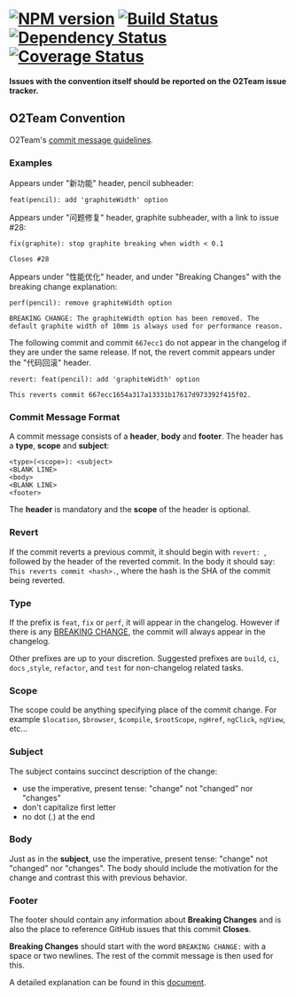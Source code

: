 # [![NPM version][npm-image]][npm-url] [![Build Status][travis-image]][travis-url] [![Dependency Status][daviddm-image]][daviddm-url] [![Coverage Status][coveralls-image]][coveralls-url]

**Issues with the convention itself should be reported on the O2Team issue tracker.**

## O2Team Convention

O2Team's [commit message guidelines](https://github.com/O2Team/O2Team/blob/master/CONTRIBUTING.md#commit).

### Examples

Appears under "新功能" header, pencil subheader:

```
feat(pencil): add 'graphiteWidth' option
```

Appears under "问题修复" header, graphite subheader, with a link to issue #28:

```
fix(graphite): stop graphite breaking when width < 0.1

Closes #28
```

Appears under "性能优化" header, and under "Breaking Changes" with the breaking change explanation:

```
perf(pencil): remove graphiteWidth option

BREAKING CHANGE: The graphiteWidth option has been removed. The default graphite width of 10mm is always used for performance reason.
```

The following commit and commit `667ecc1` do not appear in the changelog if they are under the same release. If not, the revert commit appears under the "代码回滚" header.

```
revert: feat(pencil): add 'graphiteWidth' option

This reverts commit 667ecc1654a317a13331b17617d973392f415f02.
```

### Commit Message Format

A commit message consists of a **header**, **body** and **footer**.  The header has a **type**, **scope** and **subject**:

```
<type>(<scope>): <subject>
<BLANK LINE>
<body>
<BLANK LINE>
<footer>
```

The **header** is mandatory and the **scope** of the header is optional.

### Revert

If the commit reverts a previous commit, it should begin with `revert: `, followed by the header of the reverted commit. In the body it should say: `This reverts commit <hash>.`, where the hash is the SHA of the commit being reverted.

### Type

If the prefix is `feat`, `fix` or `perf`, it will appear in the changelog. However if there is any [BREAKING CHANGE](#footer), the commit will always appear in the changelog.

Other prefixes are up to your discretion. Suggested prefixes are `build`, `ci`, `docs` ,`style`, `refactor`, and `test` for non-changelog related tasks.

### Scope

The scope could be anything specifying place of the commit change. For example `$location`,
`$browser`, `$compile`, `$rootScope`, `ngHref`, `ngClick`, `ngView`, etc...

### Subject

The subject contains succinct description of the change:

* use the imperative, present tense: "change" not "changed" nor "changes"
* don't capitalize first letter
* no dot (.) at the end

### Body

Just as in the **subject**, use the imperative, present tense: "change" not "changed" nor "changes".
The body should include the motivation for the change and contrast this with previous behavior.

### Footer

The footer should contain any information about **Breaking Changes** and is also the place to
reference GitHub issues that this commit **Closes**.

**Breaking Changes** should start with the word `BREAKING CHANGE:` with a space or two newlines. The rest of the commit message is then used for this.

A detailed explanation can be found in this [document](#commit-message-format).

[npm-image]: https://badge.fury.io/js/conventional-changelog-o2team.svg
[npm-url]: https://npmjs.org/package/conventional-changelog-o2team
[travis-image]: https://travis-ci.org/conventional-changelog/conventional-changelog-o2team.svg?branch=master
[travis-url]: https://travis-ci.org/conventional-changelog/conventional-changelog-o2team
[daviddm-image]: https://david-dm.org/conventional-changelog/conventional-changelog-o2team.svg?theme=shields.io
[daviddm-url]: https://david-dm.org/conventional-changelog/conventional-changelog-o2team
[coveralls-image]: https://coveralls.io/repos/conventional-changelog/conventional-changelog-o2team/badge.svg
[coveralls-url]: https://coveralls.io/r/conventional-changelog/conventional-changelog-o2team
